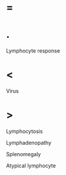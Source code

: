 # =

# .

Lymphocyte response

# <

Virus

# >

Lymphocytosis

Lymphadenopathy

Splenomegaly

Atypical lymphocyte
